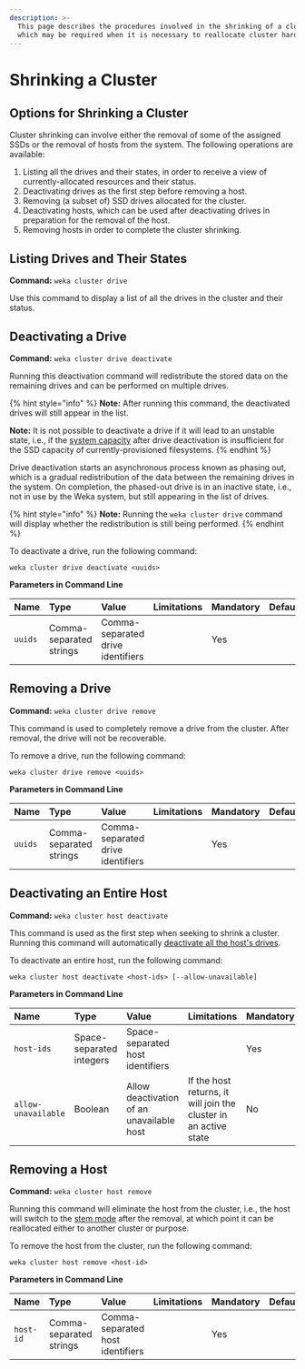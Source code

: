 ```yaml
---
description: >-
  This page describes the procedures involved in the shrinking of a cluster,
  which may be required when it is necessary to reallocate cluster hardware.
---
```


# Shrinking a Cluster

## Options for Shrinking a Cluster

Cluster shrinking can involve either the removal of some of the assigned SSDs or the removal of hosts from the system. The following operations are available:

1. Listing all the drives and their states, in order to receive a view of currently-allocated resources and their status.
2. Deactivating drives as the first step before removing a host.
3. Removing \(a subset of\) SSD drives allocated for the cluster.
4. Deactivating hosts, which can be used after deactivating drives in preparation for the removal of the host.
5. Removing hosts in order to complete the cluster shrinking.

## Listing Drives and Their States

**Command:** `weka cluster drive`

Use this command to display a list of all the drives in the cluster and their status.

## Deactivating a Drive

**Command:** `weka cluster drive deactivate`

Running this deactivation command will redistribute the stored data on the remaining drives and can be performed on multiple drives.

{% hint style="info" %}
**Note:** After running this command, the deactivated drives will still appear in the list.

**Note:** It is not possible to deactivate a drive if it will lead to an unstable state, i.e., if the [system capacity](../../overview/ssd-capacity-management.md) after drive deactivation is insufficient for the SSD capacity of currently-provisioned filesystems.
{% endhint %}

Drive deactivation starts an asynchronous process known as phasing out, which is a gradual redistribution of the data between the remaining drives in the system. On completion, the phased-out drive is in an inactive state, i.e., not in use by the Weka system, but still appearing in the list of drives.

{% hint style="info" %}
**Note:** Running the `weka cluster drive` command will display whether the redistribution is still being performed.
{% endhint %}

To deactivate a drive, run the following command:

`weka cluster drive deactivate <uuids>`

**Parameters in Command Line**

| **Name** | **Type** | **Value** | **Limitations** | **Mandatory** | **Default** |
| :--- | :--- | :--- | :--- | :--- | :--- |
| `uuids` | Comma-separated strings | Comma-separated drive identifiers |  | Yes |  |

## Removing a Drive

**Command:** `weka cluster drive remove`

This command is used to completely remove a drive from the cluster. After removal, the drive will not be recoverable.

To remove a drive, run the following command:

`weka cluster drive remove <uuids>`

**Parameters in Command Line**

| **Name** | **Type** | **Value** | **Limitations** | **Mandatory** | **Default** |
| :--- | :--- | :--- | :--- | :--- | :--- |
| `uuids` | Comma-separated strings | Comma-separated drive identifiers |  | Yes |  |

## Deactivating an Entire Host

**Command:** `weka cluster host deactivate`

This command is used as the first step when seeking to shrink a cluster. Running this command will automatically [deactivate all the host's drives](shrinking-a-cluster.md#deactivating-a-drive).

To deactivate an entire host, run the following command:

`weka cluster host deactivate <host-ids> [--allow-unavailable]`

**Parameters in Command Line**

| **Name** | **Type** | **Value** | **Limitations** | **Mandatory** | **Default** |
| :--- | :--- | :--- | :--- | :--- | :--- |
| `host-ids` | Space-separated integers | Space-separated host identifiers |  | Yes |  |
| `allow-unavailable` | Boolean | Allow deactivation of an unavailable host | If the host returns, it will join the cluster in an active state | No | No |

## Removing a Host

**Command:** `weka cluster host remove`

Running this command will eliminate the host from the cluster, i.e., the host will switch to the [stem mode](../../overview/glossary.md#stem-mode) after the removal, at which point it can be reallocated either to another cluster or purpose.

To remove the host from the cluster, run the following command:

`weka cluster host remove <host-id>`

**Parameters in Command Line**

| **Name** | **Type** | **Value** | **Limitations** | **Mandatory** | **Default** |
| :--- | :--- | :--- | :--- | :--- | :--- |
| `host-id` | Comma-separated strings | Comma-separated host identifiers |  | Yes |  |

